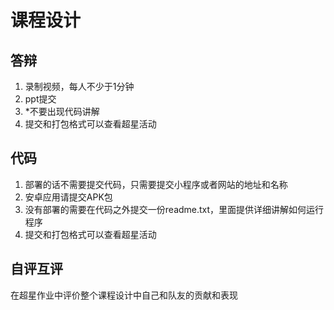# 课程设计

## 答辩

1. 录制视频，每人不少于1分钟
2. ppt提交
3. *不要出现代码讲解
4. 提交和打包格式可以查看超星活动

## 代码

1. 部署的话不需要提交代码，只需要提交小程序或者网站的地址和名称
2. 安卓应用请提交APK包
3. 没有部署的需要在代码之外提交一份readme.txt，里面提供详细讲解如何运行程序
4. 提交和打包格式可以查看超星活动

## 自评互评

在超星作业中评价整个课程设计中自己和队友的贡献和表现